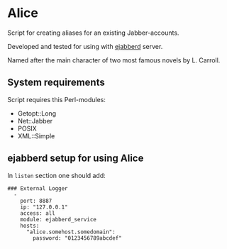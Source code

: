 # Alice

Script for creating aliases for an existing Jabber-accounts.

Developed and tested for using with [ejabberd](https://www.ejabberd.im/) server.

Named after the main character of two most famous novels by L. Carroll.

## System requirements

Script requires this Perl-modules:

* Getopt::Long
* Net::Jabber
* POSIX
* XML::Simple

## ejabberd setup for using Alice

In `listen` section one should add:

```
### External Logger
  -
    port: 8887
    ip: "127.0.0.1"
    access: all
    module: ejabberd_service
    hosts:
      "alice.somehost.somedomain":
        password: "0123456789abcdef"

```

